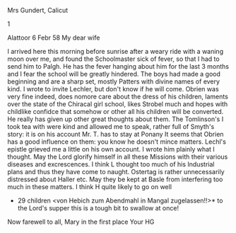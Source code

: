 Mrs Gundert, Calicut

<Not found at Cochin Try Paulghat again>1

 Alattoor 6 Febr 58
My dear wife

I arrived here this morning before sunrise after a weary ride with a waning moon over me, and found the Schoolmaster sick of fever, so that I had to send him to Palgh. He has the fever hanging about him for the last 3 months and I fear the school will be greatly hindered. The boys had made a good beginning and are a sharp set, mostly Patters with divine names of every kind. I wrote to invite Lechler, but don't know if he will come. Obrien was very fine indeed, does nomore care about the dress of his children, laments over the state of the Chiracal girl school, likes Strobel much and hopes with childlike confidce that somehow or other all his children will be converted. He really has given up other great thoughts about them. The Tomlinson's I took tea with were kind and allowed me to speak, rather full of Smyth's story: it is on his account Mr. T. has to stay at Ponany It seems that Obrien has a good influence on them: you know he doesn't mince matters. Lechl's epistle grieved me a little on his own account. I wrote him plainly what I thought. May the Lord glorify himself in all these Missions with their various diseases and excrescences. I think L thought too much of his Industrial plans and thus they have come to naught. Ostertag is rather unnecessarily distressed about Haller etc. May they be kept at Basle from interfering too much in these matters. I think H quite likely to go on well 
- 29 children <von Hebich zum Abendmahl in Mangal zugelassen!!>* to the Lord's supper this is a tough bit to swallow at once!

Now farewell to all, Mary in the first place
 Your HG

